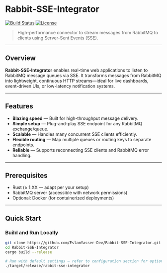 # Rabbit-SSE-Integrator

[![Build Status](https://github.com/EslamYasser-Dev/Rabbit-SSE-Integrator/actions/workflows/build.yml/badge.svg)](https://github.com/EslamYasser-Dev/Rabbit-SSE-Integrator/actions/workflows/build.yml)
[![License](https://img.shields.io/github/license/EslamYasser-Dev/Rabbit-SSE-Integrator)](LICENSE)

> High-performance connector to stream messages from RabbitMQ to clients using Server-Sent Events (SSE).

---

##  Overview

**Rabbit-SSE-Integrator** enables real-time web applications to listen to RabbitMQ message queues via SSE. It transforms messages from RabbitMQ into lightweight, continuous HTTP streams—ideal for live dashboards, event-driven UIs, or low-latency notification systems.

---

##  Features

- **Blazing speed** — Built for high-throughput message delivery.
- **Simple setup** — Plug-and-play SSE endpoint for any RabbitMQ exchange/queue.
- **Scalable** — Handles many concurrent SSE clients efficiently.
- **Flexible routing** — Map multiple queues or routing keys to separate endpoints.
- **Reliable** — Supports reconnecting SSE clients and RabbitMQ error handling.

---

##  Prerequisites

- Rust (≥ 1.XX — adapt per your setup)
- RabbitMQ server (accessible with network permissions)
- Optional: Docker (for containerized deployments)

---

##  Quick Start

### Build and Run Locally

```bash
git clone https://github.com/EslamYasser-Dev/Rabbit-SSE-Integrator.git
cd Rabbit-SSE-Integrator
cargo build --release

# Run with default settings — refer to configuration section for options
./target/release/rabbit-sse-integrator
